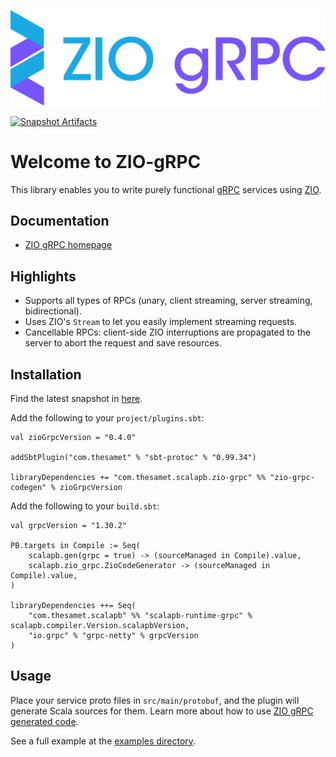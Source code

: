 ![ZIO gRPC Logo](./website/static/img/zio-grpc-hero.png)

[![Snapshot Artifacts][Badge-SonatypeSnapshots]][Link-SonatypeSnapshots]

# Welcome to ZIO-gRPC

This library enables you to write purely functional [gRPC](https://grpc.io/) services using [ZIO](https://zio.dev).

## Documentation

* [ZIO gRPC homepage](https://scalapb.github.io/zio-grpc)

## Highlights

* Supports all types of RPCs (unary, client streaming, server streaming, bidirectional).
* Uses ZIO's `Stream` to let you easily implement streaming requests.
* Cancellable RPCs: client-side ZIO interruptions are propagated to the server to abort the request and save resources.

## Installation

Find the latest snapshot in [here](https://oss.sonatype.org/content/repositories/snapshots/com/thesamet/scalapb/zio-grpc/zio-grpc-core_2.13/).

Add the following to your `project/plugins.sbt`:

    val zioGrpcVersion = "0.4.0"

    addSbtPlugin("com.thesamet" % "sbt-protoc" % "0.99.34")

    libraryDependencies += "com.thesamet.scalapb.zio-grpc" %% "zio-grpc-codegen" % zioGrpcVersion
Add the following to your `build.sbt`:

    val grpcVersion = "1.30.2"
    
    PB.targets in Compile := Seq(
        scalapb.gen(grpc = true) -> (sourceManaged in Compile).value,
        scalapb.zio_grpc.ZioCodeGenerator -> (sourceManaged in Compile).value,
    )

    libraryDependencies ++= Seq(
        "com.thesamet.scalapb" %% "scalapb-runtime-grpc" % scalapb.compiler.Version.scalapbVersion,
        "io.grpc" % "grpc-netty" % grpcVersion
    )

## Usage

Place your service proto files in `src/main/protobuf`, and the plugin
will generate Scala sources for them. Learn more about how to use [ZIO gRPC generated code](https://scalapb.github.io/zio-grpc/docs/generated-code).

See a full example at the [examples directory](https://github.com/scalapb/zio-grpc/tree/master/examples).

[Link-SonatypeSnapshots]: https://oss.sonatype.org/content/repositories/snapshots/com/thesamet/scalapb/zio-grpc/zio-grpc-core_2.13/ "Sonatype Snapshots"
[Badge-SonatypeSnapshots]: https://img.shields.io/nexus/s/https/oss.sonatype.org/com.thesamet.scalapb.zio-grpc/zio-grpc-core_2.13.svg "Sonatype Snapshots"
